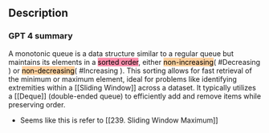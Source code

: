 ## Description
### GPT 4 summary
A monotonic queue is a data structure similar to a regular queue but maintains its elements in a <mark style="background: #FF5582A6;">sorted order</mark>, either <mark style="background: #FFB86CA6;">non-increasing</mark>( #Decreasing ) or <mark style="background: #FFB86CA6;">non-decreasing</mark>( #Increasing ). This sorting allows for fast retrieval of the minimum or maximum element, ideal for problems like identifying extremities within a [[Sliding Window]] across a dataset. It typically utilizes a [[Deque]] (double-ended queue) to efficiently add and remove items while preserving order.
- Seems like this is refer to [[239. Sliding Window Maximum]]